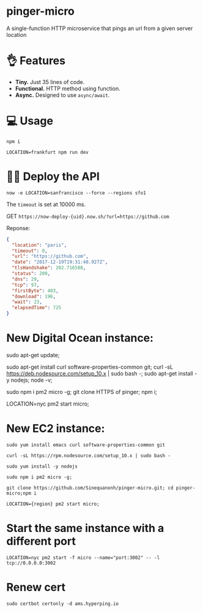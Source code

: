 # pinger-micro
A single-function HTTP microservice that pings an url from a given server location

# 👌 Features

- **Tiny.** Just 35 lines of code.
- **Functional.** HTTP method using function.
- **Async.** Designed to use `async/await`.

# 💻 Usage

`npm i`

`LOCATION=frankfurt npm run dev`

# 👨‍💻 Deploy the API

`now -e LOCATION=sanfrancisco --force --regions sfo1`

The `timeout` is set at 10000 ms.

GET `https://now-deploy-{uid}.now.sh/?url=https://github.com`

Reponse:

```json
{
  "location": "paris",
  "timeout": 0,
  "url": "https://github.com",
  "date": "2017-12-19T19:31:48.927Z",
  "tlsHandshake": 202.716588,
  "status": 200,
  "dns": 29,
  "tcp": 97,
  "firstByte": 403,
  "download": 196,
  "wait": 23,
  "elapsedTime": 725
}
```
# New Digital Ocean instance:

sudo apt-get update;

sudo apt-get install curl software-properties-common git;
curl -sL https://deb.nodesource.com/setup_10.x | sudo bash -;
sudo apt-get install -y nodejs;
node -v;

sudo npm i pm2 micro -g;
git clone HTTPS of pinger;
npm i;

LOCATION=nyc pm2 start micro;

# New EC2 instance:

`sudo yum install emacs curl software-properties-common git`

`curl -sL https://rpm.nodesource.com/setup_10.x | sudo bash -`

`sudo yum install -y nodejs`

`sudo npm i pm2 micro -g;`

`git clone https://github.com/Sinequanonh/pinger-micro.git; cd pinger-micro;npm i`

`LOCATION={region} pm2 start micro;`

# Start the same instance with a different port
`LOCATION=nyc pm2 start -f micro --name="port:3002" -- -l tcp://0.0.0.0:3002`

# Renew cert
`sudo certbot certonly -d ams.hyperping.io`
